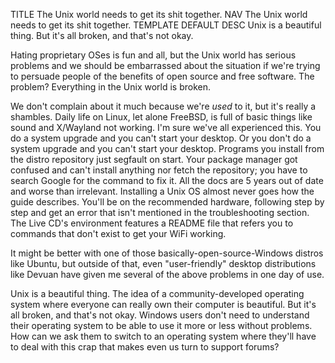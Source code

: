 TITLE The Unix world needs to get its shit together.
NAV The Unix world needs to get its shit together.
TEMPLATE DEFAULT
DESC Unix is a beautiful thing. But it's all broken, and that's not okay.

Hating proprietary OSes is fun and all, but the Unix world has serious problems and we should be embarrassed about the situation if we're trying to persuade people of the benefits of open source and free software. The problem? Everything in the Unix world is broken.

We don't complain about it much because we're *used* to it, but it's really a shambles. Daily life on Linux, let alone FreeBSD, is full of basic things like sound and X/Wayland not working. I'm sure we've all experienced this. You do a system upgrade and you can't start your desktop. Or you don't do a system upgrade and you can't start your desktop. Programs you install from the distro repository just segfault on start. Your package manager got confused and can't install anything nor fetch the repository; you have to search Google for the command to fix it. All the docs are 5 years out of date and worse than irrelevant. Installing a Unix OS almost never goes how the guide describes. You'll be on the recommended hardware, following step by step and get an error that isn't mentioned in the troubleshooting section. The Live CD's environment features a README file that refers you to commands that don't exist to get your WiFi working.

It might be better with one of those basically-open-source-Windows distros like Ubuntu, but outside of that, even "user-friendly" desktop distributions like Devuan have given me several of the above problems in one day of use.

Unix is a beautiful thing. The idea of a community-developed operating system where everyone can really own their computer is beautiful. But it's all broken, and that's not okay. Windows users don't need to understand their operating system to be able to use it more or less without problems. How can we ask them to switch to an operating system where they'll have to deal with this crap that makes even us turn to support forums?
